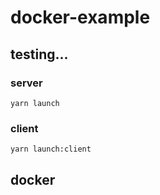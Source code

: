 # docker-example

## testing...

### server
```
yarn launch
```

### client
```
yarn launch:client
```

## docker


